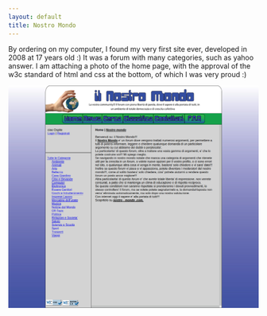 ```yaml
---
layout: default
title: Nostro Mondo
---
```


By ordering on my computer, I found my very first site ever, developed in 2008 at 17 years old :) It was a forum with many categories, such as yahoo answer. I am attaching a photo of the home page, with the approval of the w3c standard of html and css at the bottom, of which I was very proud :)

![Anteprima del sito Nostro Mondo](nostromondo.png)